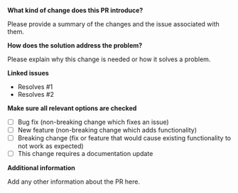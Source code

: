**What kind of change does this PR introduce?**

Please provide a summary of the changes and the issue associated with them.

**How does the solution address the problem?**

Please explain why this change is needed or how it solves a problem.

**Linked issues**

- Resolves #1
- Resolves #2

**Make sure all relevant options are checked**

- [ ] Bug fix (non-breaking change which fixes an issue)
- [ ] New feature (non-breaking change which adds functionality)
- [ ] Breaking change (fix or feature that would cause existing functionality to not work as expected)
- [ ] This change requires a documentation update

**Additional information**

Add any other information about the PR here.
